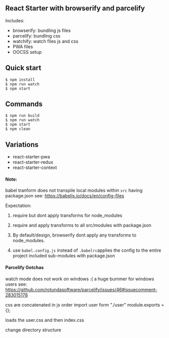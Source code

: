 ## React Starter with browserify and parcelify

Includes: 
- browserify:  bundling js files
- parcelify: bundling css 
- watchify: watch files js and css
- PWA files
- OOCSS setup

## Quick start
```
$ npm install
$ npm run watch
$ npm start

```

## Commands 
```
$ npm run build 
$ npm run watch
$ npm start 
$ npm clean
```

## Variations
- react-starter-pwa
- react-starter-redux
- react-starter-context

#### Note: 
babel tranform does not transpile local modules within `src` having package.json
see: https://babeljs.io/docs/en/config-files 

Expectation: 
1. require but dont apply transforms for node_modules
2. require and apply transforms to all src/modules with package.json

1. By default/design, browserify dont apply any transforms to node_modules.
2. use `babel.config.js` instead of `.babelrc`applies the config to the entire project included sub-modules with package.json

#### Parcelify Gotchas
watch mode does not work on windows :(  a huge bummer for windows users
see: https://github.com/rotundasoftware/parcelify/issues/46#issuecomment-283015178 

css are concatenated in js order
import user form "./user"
module.exports = {};

loads the user.css and then index.css

change directory structure
